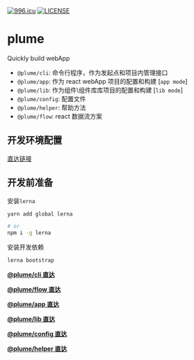 [![996.icu](https://img.shields.io/badge/link-996.icu-red.svg)](https://996.icu)
[![LICENSE](https://img.shields.io/badge/license-Anti%20996-blue.svg)](https://github.com/996icu/996.ICU/blob/master/LICENSE)

# plume

Quickly build webApp

- `@plume/cli`: 命令行程序，作为发起点和项目内管理接口
- `@plume/app`: 作为 react webApp 项目的配置和构建 \[`app mode`\]
- `@plume/lib`: 作为组件\组件库库项目的配置和构建 \[`lib mode`\]
- `@plume/config`: 配置文件
- `@plume/helper`: 帮助方法
- `@plume/flow`: react 数据流方案

## 开发环境配置

[直达链接](https://github.com/itcat99/plume/blob/master/doc/index.md)

## 开发前准备

安装`lerna`

```bash
yarn add global lerna

# or
npm i -g lerna
```

安装开发依赖

```bash
lerna bootstrap
```

**[@plume/cli 直达](https://github.com/itcat99/plume/tree/master/packages/cli)**

**[@plume/flow 直达](https://github.com/itcat99/plume/tree/master/packages/flow)**

**[@plume/app 直达](https://github.com/itcat99/plume/tree/master/packages/app)**

**[@plume/lib 直达](https://github.com/itcat99/plume/tree/master/packages/library)**

**[@plume/config 直达](https://github.com/itcat99/plume/tree/master/packages/config)**

**[@plume/helper 直达](https://github.com/itcat99/plume/tree/master/packages/helper)**

